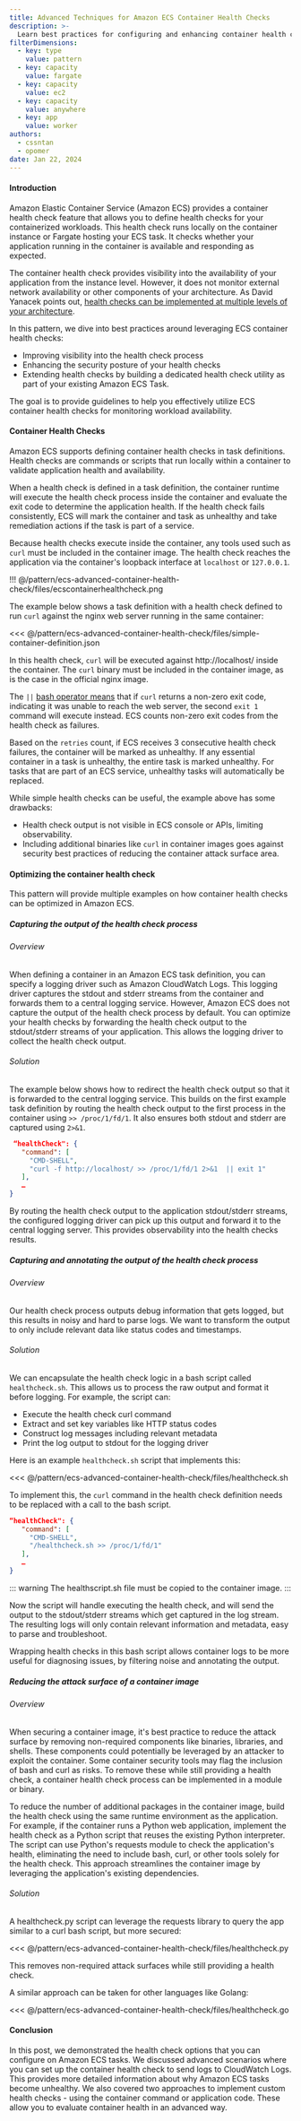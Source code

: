 ```yaml
---
title: Advanced Techniques for Amazon ECS Container Health Checks
description: >-
  Learn best practices for configuring and enhancing container health checks on Amazon Elastic Container Service (ECS). This guide covers techniques to improve observability, security, and customization of health checks. Get tips on capturing health check logs in CloudWatch, reducing attack surface in container images, and building custom health check utilities. Understand how to leverage ECS container health to monitor workload availability more effectively.
filterDimensions:
  - key: type
    value: pattern
  - key: capacity
    value: fargate
  - key: capacity
    value: ec2
  - key: capacity
    value: anywhere
  - key: app
    value: worker
authors:
  - cssntan
  - opomer
date: Jan 22, 2024
---
```


#### Introduction

Amazon Elastic Container Service (Amazon ECS) provides a container health check feature that allows you to define health checks for your containerized workloads. This health check runs locally on the container instance or Fargate hosting your ECS task. It checks whether your application running in the container is available and responding as expected.

The container health check provides visibility into the availability of your application from the instance level. However, it does not monitor external network availability or other components of your architecture. As David Yanacek points out, [health checks can be implemented at multiple levels of your architecture](https://aws.amazon.com/builders-library/implementing-health-checks/).

In this pattern, we dive into best practices around leveraging ECS container health checks:

- Improving visibility into the health check process
- Enhancing the security posture of your health checks
- Extending health checks by building a dedicated health check utility as part of your existing Amazon ECS Task.

The goal is to provide guidelines to help you effectively utilize ECS container health checks for monitoring workload availability.

#### Container Health Checks

Amazon ECS supports defining container health checks in task definitions. Health checks are commands or scripts that run locally within a container to validate application health and availability.

When a health check is defined in a task definition, the container runtime will execute the health check process inside the container and evaluate the exit code to determine the application health. If the health check fails consistently, ECS will mark the container and task as unhealthy and take remediation actions if the task is part of a service.

Because health checks execute inside the container, any tools used such as `curl` must be included in the container image. The health check reaches the application via the container's loopback interface at `localhost` or `127.0.0.1`.

!!! @/pattern/ecs-advanced-container-health-check/files/ecscontainerhealthcheck.png

The example below shows a task definition with a health check defined to run `curl` against the nginx web server running in the same container:

<<< @/pattern/ecs-advanced-container-health-check/files/simple-container-definition.json

In this health check, `curl` will be executed against http://localhost/ inside the container. The `curl` binary must be included in the container image, as is the case in the official nginx image. 

The `||` [bash operator means](https://www.gnu.org/software/bash/manual/bash.html) that if `curl` returns a non-zero exit code, indicating it was unable to reach the web server, the second `exit 1` command will execute instead. ECS counts non-zero exit codes from the health check as failures.

Based on the `retries` count, if ECS receives 3 consecutive health check failures, the container will be marked as unhealthy. If any essential container in a task is unhealthy, the entire task is marked unhealthy. For tasks that are part of an ECS service, unhealthy tasks will automatically be replaced.

While simple health checks can be useful, the example above has some drawbacks:

- Health check output is not visible in ECS console or APIs, limiting observability.
- Including additional binaries like `curl` in container images goes against security best practices of reducing the container attack surface area.

#### Optimizing the container health check

This pattern will provide multiple examples on how container health checks can be optimized in Amazon ECS.

##### Capturing the output of the health check process

###### Overview

When defining a container in an Amazon ECS task definition, you can specify a logging driver such as Amazon CloudWatch Logs. This logging driver captures the stdout and stderr streams from the container and forwards them to a central logging service. However, Amazon ECS does not capture the output of the health check process by default. You can optimize your health checks by forwarding the health check output to the stdout/stderr streams of your application. This allows the logging driver to collect the health check output.

###### Solution

The example below shows how to redirect the health check output so that it is forwarded to the central logging service. This builds on the first example task definition by routing the health check output to the first process in the container using `>> /proc/1/fd/1`. It also ensures both stdout and stderr are captured using `2>&1`.

```json
 “healthCheck": {
   "command": [
     "CMD-SHELL",
     "curl -f http://localhost/ >> /proc/1/fd/1 2>&1  || exit 1"
   ],
   …
}
```

By routing the health check output to the application stdout/stderr streams, the configured logging driver can pick up this output and forward it to the central logging server. This provides observability into the health checks results. 

##### Capturing and annotating the output of the health check process

###### Overview

Our health check process outputs debug information that gets logged, but this results in noisy and hard to parse logs. We want to transform the output to only include relevant data like status codes and timestamps.

###### Solution

We can encapsulate the health check logic in a bash script called `healthcheck.sh`. This allows us to process the raw output and format it before logging. For example, the script can:

- Execute the health check curl command
- Extract and set key variables like HTTP status codes
- Construct log messages including relevant metadata  
- Print the log output to stdout for the logging driver

Here is an example `healthcheck.sh` script that implements this:

<<< @/pattern/ecs-advanced-container-health-check/files/healthcheck.sh

To implement this, the `curl` command in the health check definition needs to be replaced with a call to the bash script. 

```json
“healthCheck": {
   "command": [
     "CMD-SHELL",
     "/healthcheck.sh >> /proc/1/fd/1"
   ],
   …
}
```

::: warning
The healthscript.sh file must be copied to the container image.
:::

Now the script will handle executing the health check, and will send the output to the stdout/stderr streams which get captured in the log stream. The resulting logs will only contain relevant information and metadata, easy to parse and troubleshoot.

Wrapping health checks in this bash script allows container logs to be more useful for diagnosing issues, by filtering noise and annotating the output. 


##### Reducing the attack surface of a container image

###### Overview

When securing a container image, it's best practice to reduce the attack surface by removing non-required components like binaries, libraries, and shells. These components could potentially be leveraged by an attacker to exploit the container. Some container security tools may flag the inclusion of bash and curl as risks. To remove these while still providing a health check, a container health check process can be implemented in a module or binary.


To reduce the number of additional packages in the container image, build the health check using the same runtime environment as the application. For example, if the container runs a Python web application, implement the health check as a Python script that reuses the existing Python interpreter. The script can use Python's requests module to check the application's health, eliminating the need to include bash, curl, or other tools solely for the health check. This approach streamlines the container image by leveraging the application's existing dependencies.

###### Solution

A healthcheck.py script can leverage the requests library to query the app similar to a curl bash script, but more secured:

<<< @/pattern/ecs-advanced-container-health-check/files/healthcheck.py

This removes non-required attack surfaces while still providing a health check. 

A similar approach can be taken for other languages like Golang:

<<< @/pattern/ecs-advanced-container-health-check/files/healthcheck.go

#### Conclusion

In this post, we demonstrated the health check options that you can configure on Amazon ECS tasks. We discussed advanced scenarios where you can set up the container health check to send logs to CloudWatch Logs. This provides more detailed information about why Amazon ECS tasks become unhealthy. We also covered two approaches to implement custom health checks - using the container command or application code. These allow you to evaluate container health in an advanced way.